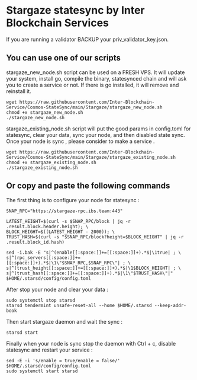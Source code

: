 # Stargaze statesync by Inter Blockchain Services

If you are running a validator BACKUP your priv_validator_key.json.

## You can use one of our scripts

stargaze_new_node.sh script can be used on a FRESH VPS. It will update your system, install go, compile the binary, statesynced chain and will ask you to create a service or not. If there is go installed, it will remove and reinstall it.

```
wget https://raw.githubusercontent.com/Inter-Blockchain-Service/Cosmos-StateSync/main/Stargaze/stargaze_new_node.sh
chmod +x stargaze_new_node.sh
./stargaze_new_node.sh
```

stargaze_existing_node.sh script will put the good params in config.toml for statesync, clear your data, sync your node, and then disabled state sync. Once your node is sync , please consider to make a service .

```
wget https://raw.githubusercontent.com/Inter-Blockchain-Service/Cosmos-StateSync/main/Stargaze/stargaze_existing_node.sh
chmod +x stargaze_existing_node.sh
./stargaze_existing_node.sh
```

## Or copy and paste the following commands

The first thing is to configure your node for statesync :

```
SNAP_RPC="https://stargaze-rpc.ibs.team:443"

LATEST_HEIGHT=$(curl -s $SNAP_RPC/block | jq -r .result.block.header.height); \
BLOCK_HEIGHT=$((LATEST_HEIGHT - 2000)); \
TRUST_HASH=$(curl -s "$SNAP_RPC/block?height=$BLOCK_HEIGHT" | jq -r .result.block_id.hash)

sed -i.bak -E "s|^(enable[[:space:]]+=[[:space:]]+).*$|\1true| ; \
s|^(rpc_servers[[:space:]]+=[[:space:]]+).*$|\1\"$SNAP_RPC,$SNAP_RPC\"| ; \
s|^(trust_height[[:space:]]+=[[:space:]]+).*$|\1$BLOCK_HEIGHT| ; \
s|^(trust_hash[[:space:]]+=[[:space:]]+).*$|\1\"$TRUST_HASH\"|" $HOME/.starsd/config/config.toml
```

After stop your node and clear your data :

```
sudo systemctl stop starsd
starsd tendermint unsafe-reset-all --home $HOME/.starsd --keep-addr-book
```

Then start stargaze daemon and wait the sync :

```
starsd start
```

Finally when your node is sync stop the daemon with Ctrl + c, disable statesync and restart your service :

```
sed -E -i 's/enable = true/enable = false/' $HOME/.starsd/config/config.toml
sudo systemctl start starsd
```
